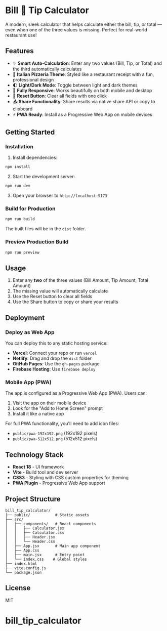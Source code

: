 # Bill 🍕 Tip Calculator

A modern, sleek calculator that helps calculate either the bill, tip, or total — even when one of the three values is missing. Perfect for real-world restaurant use!

## Features

- ✨ **Smart Auto-Calculation**: Enter any two values (Bill, Tip, or Total) and the third automatically calculates
- 🎨 **Italian Pizzeria Theme**: Styled like a restaurant receipt with a fun, professional design
- 🌓 **Light/Dark Mode**: Toggle between light and dark themes
- 📱 **Fully Responsive**: Works beautifully on both mobile and desktop
- 🔄 **Reset Button**: Clear all fields with one click
- 📤 **Share Functionality**: Share results via native share API or copy to clipboard
- ⚡ **PWA Ready**: Install as a Progressive Web App on mobile devices

## Getting Started

### Installation

1. Install dependencies:
```bash
npm install
```

2. Start the development server:
```bash
npm run dev
```

3. Open your browser to `http://localhost:5173`

### Build for Production

```bash
npm run build
```

The built files will be in the `dist` folder.

### Preview Production Build

```bash
npm run preview
```

## Usage

1. Enter any **two** of the three values (Bill Amount, Tip Amount, Total Amount)
2. The missing value will automatically calculate
3. Use the Reset button to clear all fields
4. Use the Share button to copy or share your results

## Deployment

### Deploy as Web App

You can deploy this to any static hosting service:
- **Vercel**: Connect your repo or run `vercel`
- **Netlify**: Drag and drop the `dist` folder
- **GitHub Pages**: Use the `gh-pages` package
- **Firebase Hosting**: Use `firebase deploy`

### Mobile App (PWA)

The app is configured as a Progressive Web App (PWA). Users can:
1. Visit the app on their mobile device
2. Look for the "Add to Home Screen" prompt
3. Install it like a native app

For full PWA functionality, you'll need to add icon files:
- `public/pwa-192x192.png` (192x192 pixels)
- `public/pwa-512x512.png` (512x512 pixels)

## Technology Stack

- **React 18** - UI framework
- **Vite** - Build tool and dev server
- **CSS3** - Styling with CSS custom properties for theming
- **PWA Plugin** - Progressive Web App support

## Project Structure

```
bill_tip_calculator/
├── public/           # Static assets
├── src/
│   ├── components/   # React components
│   │   ├── Calculator.jsx
│   │   ├── Calculator.css
│   │   ├── Header.jsx
│   │   └── Header.css
│   ├── App.jsx       # Main app component
│   ├── App.css
│   ├── main.jsx      # Entry point
│   └── index.css    # Global styles
├── index.html
├── vite.config.js
└── package.json
```

## License

MIT
# bill_tip_calculator
